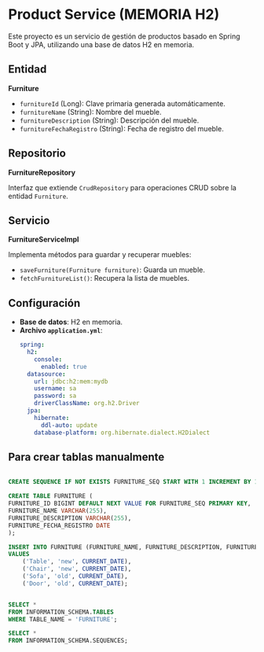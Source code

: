 # Product Service (MEMORIA H2)

Este proyecto es un servicio de gestión de productos basado en Spring Boot y JPA, utilizando una base de datos H2 en memoria.

## Entidad

**Furniture**

- `furnitureId` (Long): Clave primaria generada automáticamente.
- `furnitureName` (String): Nombre del mueble.
- `furnitureDescription` (String): Descripción del mueble.
- `furnitureFechaRegistro` (String): Fecha de registro del mueble.

## Repositorio

**FurnitureRepository**

Interfaz que extiende `CrudRepository` para operaciones CRUD sobre la entidad `Furniture`.

## Servicio

**FurnitureServiceImpl**

Implementa métodos para guardar y recuperar muebles:

- `saveFurniture(Furniture furniture)`: Guarda un mueble.
- `fetchFurnitureList()`: Recupera la lista de muebles.

## Configuración

- **Base de datos**: H2 en memoria.
- **Archivo `application.yml`**:
  ```yaml
  spring:
    h2:
      console:
        enabled: true
    datasource:
      url: jdbc:h2:mem:mydb
      username: sa
      password: sa
      driverClassName: org.h2.Driver
    jpa:
      hibernate:
        ddl-auto: update
      database-platform: org.hibernate.dialect.H2Dialect

## Para crear tablas manualmente

```sql

CREATE SEQUENCE IF NOT EXISTS FURNITURE_SEQ START WITH 1 INCREMENT BY 1;

CREATE TABLE FURNITURE (
FURNITURE_ID BIGINT DEFAULT NEXT VALUE FOR FURNITURE_SEQ PRIMARY KEY,
FURNITURE_NAME VARCHAR(255),
FURNITURE_DESCRIPTION VARCHAR(255),
FURNITURE_FECHA_REGISTRO DATE
);

INSERT INTO FURNITURE (FURNITURE_NAME, FURNITURE_DESCRIPTION, FURNITURE_FECHA_REGISTRO)
VALUES
    ('Table', 'new', CURRENT_DATE),
    ('Chair', 'new', CURRENT_DATE),
    ('Sofa', 'old', CURRENT_DATE),
    ('Door', 'old', CURRENT_DATE);


SELECT *
FROM INFORMATION_SCHEMA.TABLES
WHERE TABLE_NAME = 'FURNITURE';

SELECT *
FROM INFORMATION_SCHEMA.SEQUENCES;

```
